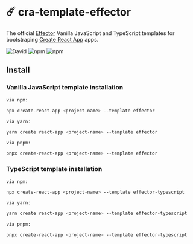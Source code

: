 # ☄️ cra-template-effector

The official [Effector](https://effector.now.sh) Vanilla JavaScript and TypeScript templates for bootstraping [Create React App](https://github.com/facebook/create-react-app) apps.

![David](https://img.shields.io/david/effector/cra-template) ![npm](https://img.shields.io/npm/v/cra-template-effector?label=js%20template%20version&logo=npm) ![npm](https://img.shields.io/npm/v/cra-template-effector-typescript?label=ts%20template%20version&logo=npm)

## Install

### Vanilla JavaScript template installation

```via npm:```

```bash
npx create-react-app <project-name> --template effector
```

```via yarn:```

```bash
yarn create react-app <project-name> --template effector
```

```via pnpm:```

```bash
pnpx create-react-app <project-name> --template effector
```

### TypeScript template installation

```via npm:```

```bash
npx create-react-app <project-name> --template effector-typescript
```

```via yarn:```

```bash
yarn create react-app <project-name> --template effector-typescript
```

```via pnpm:```

```bash
pnpx create-react-app <project-name> --template effector-typescript
```
